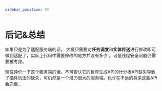```yaml
---
sidebar_position: 99
---
```


# 后记&总结

如果只是为了适配服务端的话， 大概只需要对**任务调度**和**实体传送**进行修改即可做到适配了，实际上代码中需要修改的地方并没有多少 。可是线程安全问题仍需要被考虑。

理性评价一下这个服务端的话，不可否认它的世界生成API的计分板API缺失导致了插件玩法的缺失，可仍然是一个潜力很大的服务端。也许在不远的将来这些API会完善... 

